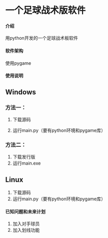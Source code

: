 # 一个足球战术版软件

#### 介绍
用python开发的一个足球战术板软件

#### 软件架构
使用pygame

#### 使用说明

## Windows

### 方法一：

1.  下载源码

2. 运行main.py（要有python环境和pygame库）

### 方法二：

1. 下载发行版
2. 运行main.exe

## Linux

1. 下载源码
2. 运行main.py（要有python环境和pygame库）

#### 已知问题和未来计划

1. 加入对手球员
2. 加入划线功能
